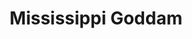 ---
index: 9
layout: default
title: Mississippi Goddam
event: 16th Street Baptist Church Bombing
artist: Nina Simone
genre: R&B
writer: Nina Simone
producer: Hal Mooney
album: Nina Simone in Concert
label: Philips Records
country: USA
language: English
duration: '2:58'
released: 1964
video: https://www.youtube.com/embed/LJ25-U3jNWM
description1: The song Mississippi Goddam was Simones response to the racially motivated murders of Emmett Till and Medgars Evers in Mississippi as well as the 16th Street Baptist Church Bombing. 
description: Simone said that although there were people who protested the song, they missed the point. She believed an artists duty is to reflect the times and at that desperate time, she couldn't help but be involved.
award1:
award2:
award3:
versions:
source1: https://www.loc.gov/static/programs/national-recording-preservation-board/documents/MississippiGoddam.pdf
---